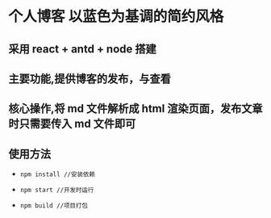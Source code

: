 # 个人博客 以蓝色为基调的简约风格

## 采用 react + antd + node 搭建

## 主要功能,提供博客的发布，与查看

## 核心操作,将 md 文件解析成 html 渲染页面，发布文章时只需要传入 md 文件即可

## 使用方法

- `npm install //安装依赖`

- `npm start //开发时运行`

- `npm build //项目打包`
